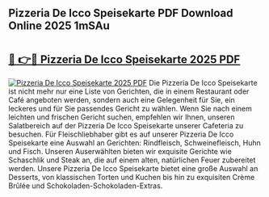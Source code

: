 ## Pizzeria De Icco Speisekarte PDF Download Online 2025 1mSAu

# <h2><a href="http://gc8gbc.nevu.top/?p=Pizzeria+De+Icco+Speisekarte">🔗 👉🔴 Pizzeria De Icco Speisekarte 2025 PDF</a></h2>

[![Pizzeria De Icco Speisekarte 2025 PDF](https://i.imgur.com/dBaPXMq.png)](http://gc8gbc.nevu.top/?p=Pizzeria+De+Icco+Speisekarte)
Die Pizzeria De Icco Speisekarte ist nicht mehr nur eine Liste von Gerichten, die in einem Restaurant oder Café angeboten werden, sondern auch eine Gelegenheit für Sie, ein leckeres und für Sie passendes Gericht zu wählen. Wenn Sie nach einem leichten und frischen Gericht suchen, empfehlen wir Ihnen, unseren Salatbereich auf der Pizzeria De Icco Speisekarte unserer Cafeteria zu besuchen. Für Fleischliebhaber gibt es auf unserer Pizzeria De Icco Speisekarte eine Auswahl an Gerichten: Rindfleisch, Schweinefleisch, Huhn und Fisch. Unseren Auserwählten bieten wir exquisite Gerichte wie Schaschlik und Steak an, die auf einem alten, natürlichen Feuer zubereitet werden. Unsere Pizzeria De Icco Speisekarte bietet eine große Auswahl an Desserts, von klassischen Torten und Kuchen bis hin zu exquisiten Crème Brûlée und Schokoladen-Schokoladen-Extras.
